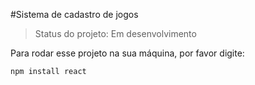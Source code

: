 #Sistema de cadastro de jogos

> Status do projeto: Em desenvolvimento

Para rodar esse projeto na sua máquina, por favor digite:

```
npm install react
```